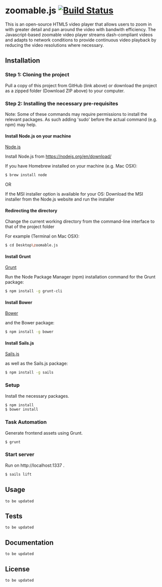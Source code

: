 # zoomable.js [![Build Status][travis-image]][travis-url] 
This is an open-source HTML5 video player that allows users to zoom in with greater detail and pan around the video with bandwith efficiency. The Javascript-based zoomable video player streams dash-compliant videos and adapts to network conditions to provide continuous video playback by reducing the video resolutions where necessary.

## Installation

### Step 1: Cloning the project

Pull a copy of this project from GitHub (link above) or download the project as a zipped folder (Download ZIP above) to your computer.

### Step 2: Installing the necessary pre-requisites

Note: Some of these commands may require permissions to install the relevant packages. As such adding 'sudo' before the actual command (e.g. npm) may help.

#### Install Node.js on your machine

[Node.js](http://nodejs.org)

Install Node.js from https://nodejs.org/en/download/

If you have Homebrew installed on your machine (e.g. Mac OSX):
```bash
$ brew install node
```
OR

If the MSI installer option is available for your OS:
Download the MSI installer from the Node.js website and run the installer

#### Redirecting the directory

Change the current working directory from the command-line interface to that of the project folder

For example (Terminal on Mac OSX):
```bash
$ cd Desktop\zoomable.js
```

#### Install Grunt

[Grunt](http://gruntjs.com/)

Run the Node Package Manager (npm) installation command for the Grunt package:
```bash
$ npm install -g grunt-cli
``` 

#### Install Bower

[Bower](http://www.npmjs.com/package/bower)

and the Bower package:
```bash
$ npm install -g bower
```

#### Install Sails.js

[Sails.js](http://sailsjs.org/get-started)

as well as the Sails.js package:
```bash
$ npm install -g sails
```

### Setup

Install the necessary packages.

```bash
$ npm install 
$ bower install 
```

### Task Automation

Generate frontend assets using Grunt.

```bash
$ grunt
```

### Start server

Run on http://localhost:1337 .

```bash
$ sails lift
```

## Usage
`to be updated`


## Tests
`to be updated`


## Documentation
`to be updated`


## License
`to be updated`

[travis-image]: https://travis-ci.org/nus-mtp/zoomable.js.svg?branch=develop
[travis-url]: https://travis-ci.org/nus-mtp/zoomable.js
